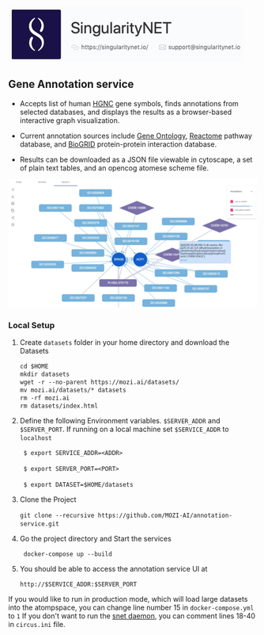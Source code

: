 [issue-template]: ../../issues/new?template=BUG_REPORT.md
[feature-template]: ../../issues/new?template=FEATURE_REQUEST.md

![singnetlogo](docs/assets/singnet-logo.jpg 'SingularityNET')

## Gene Annotation service

- Accepts list of human [HGNC](https://www.genenames.org/tools/search/#!/genes) gene symbols, finds annotations from selected databases, and displays the results as a browser-based interactive graph visualization.

- Current annotation sources include [Gene Ontology](http://geneontology.org), [Reactome](http://reactome.org) pathway database, and [BioGRID](http://thebiogrid.org) protein-protein interaction database.

- Results can be downloaded as a JSON file viewable in cytoscape, a set of plain text tables, and an opencog atomese scheme file.

!["gene annotation UI screenshot"](gene-annotation_Screen-Shot-2019-03-14.jpg?raw=true "gene annotation UI screenshot")

### Local Setup

    
1. Create `datasets` folder in your home directory and download the Datasets

    ```
    cd $HOME
    mkdir datasets 
    wget -r --no-parent https://mozi.ai/datasets/
    mv mozi.ai/datasets/* datasets
    rm -rf mozi.ai
    rm datasets/index.html
    ```



2. Define the following Environment variables. `$SERVER_ADDR` and `$SERVER_PORT`. If running on a local machine set `$SERVICE_ADDR` to `localhost`


        $ export SERVICE_ADDR=<ADDR>

        $ export SERVER_PORT=<PORT>
        
        $ export DATASET=$HOME/datasets


3. Clone the Project

    ```git clone --recursive https://github.com/MOZI-AI/annotation-service.git```

4. Go the project directory and Start the services

        docker-compose up --build

5.  You should be able to access the annotation service UI at

        http://$SERVICE_ADDR:$SERVER_PORT

If you would like to run in production mode, which will load large datasets into the atompspace, you can change line number 15 in `docker-compose.yml` to `1`
If you don't want to run the [snet daemon](https://github.com/singnet/snet-daemon), you can comment lines 18-40 in `circus.ini` file.
